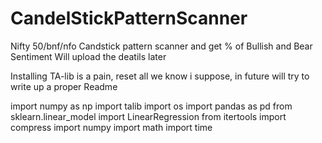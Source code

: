 # CandelStickPatternScanner
Nifty 50/bnf/nfo Candstick pattern scanner and get % of Bullish and Bear Sentiment
Will upload the deatils later

Installing TA-lib is a pain, reset all we know i suppose, in future will try to write up a proper Readme

import numpy as np
import talib
import os
import pandas as pd
from sklearn.linear_model import LinearRegression
from itertools import compress
import numpy
import math
import time

